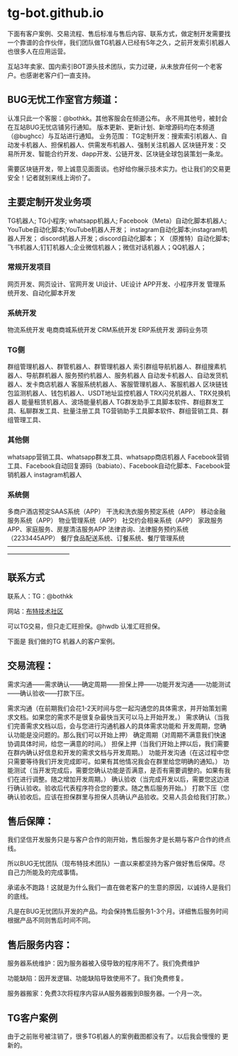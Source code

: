 # tg-bot.github.io
下面有客户案例、交易流程、售后标准与售后内容、联系方式，做定制开发需要找一个靠谱的合作伙伴，我们团队做TG机器人已经有5年之久，之前开发索引机器人也很多人在应用运营。

互站3年卖家、国内索引BOT源头技术团队，实力过硬，从未放弃任何一个老客户。也感谢老客户们一直支持。

## BUG无忧工作室官方频道：
认准只此一个客服：@bothkk。其他客服会在频道公布。
永不用其他号，被封会在互站BUG无忧店铺另行通知。
版本更新、更新计划、新增源码均在本频道（@bughcc）与互站进行通知。
业务范围：
TG定制开发：搜索索引机器人、自动发卡机器人、担保机器人、供需发布机器人、强制关注机器人
区块链开发：交易所开发、智能合约开发、dapp开发、公链开发、区块链全球包装策划一条龙。

需要区块链开发，带上诚意见面面谈。也好给你展示技术实力。也让我们的交易更安全！记者就别来线上询价了。
## 主要定制开发业务项

TG机器人;
TG小程序;
whatsapp机器人;
Facebook（Meta）自动化脚本机器人;
YouTube自动化脚本;YouTube机器人开发；
instagram自动化脚本;instagram机器人开发；
discord机器人开发；discord自动化脚本；
X （原推特）自动化脚本;
飞书机器人;钉钉机器人;企业微信机器人；微信对话机器人；QQ机器人；
### 常规开发项目
网页开发、网页设计、官网开发
UI设计、UE设计
APP开发、小程序开发
管理系统开发、自动化脚本开发
### 系统开发
物流系统开发
电商商城系统开发
CRM系统开发
ERP系统开发
源码业务项
### TG侧
群组管理机器人、群管机器人、群管理机器人
索引群组导航机器人、群组搜素机器人、导航群机器人
服务预约机器人、服务机器人
自动发卡机器人、自动发货机器人、发卡商店机器人
客服系统机器人、客服管理机器人、客服机器人
区块链钱包监测机器人、钱包机器人、USDT地址监控机器人
TRX闪兑机器人、TRX兑换机器人
能量租赁机器人、波场能量机器人
TG群发助手工具脚本软件、群组群发工具、私聊群发工具、批量注册工具
TG营销助手工具脚本软件、群组营销工具、群组管理工具、
### 其他侧
whatsapp营销工具、whatsapp群发工具、whatsapp商店机器人
Facebook营销工具、Facebook自动回复源码（babiato）、Facebook自动化脚本、Facebook营销机器人
instagram机器人
### 系统侧
多商户酒店预定SAAS系统（APP）
干洗和洗衣服务预定系统（APP）
移动金融服务系统（APP）
物业管理系统（APP）
社交约会相亲系统（APP）
家政服务APP、家庭服务、房屋清洁服务APP
法律咨询、法律服务预约系统（2233445APP）
餐厅食品配送系统、订餐系统、餐厅管理系统
——————————————————————————————————————————————

## 联系方式
联系人：TG：@bothkk

网站：[布特技术社区](www.wanbiansz.com)

可以TG交易，但只走汇旺担保。@hwdb 认准汇旺担保。

下面是 我们做的TG 机器人的客户案例。

## 交易流程：
需求沟通——需求确认——确定周期——担保上押——功能开发沟通——功能测试——确认验收——打款下压。

需求沟通（在前期我们会花1-2天时间与您一起沟通您的具体需求，并开始策划需求文档。如果您的需求不是很复杂最快当天可以马上开始开发。）
需求确认（当我们完善需求文档以后，会与您进行沟通机器人的具体需求功能和 开发周期，您确认功能是没问题的。那么我们可以开始上押）
确定周期（对周期不满意我们快速协调具体时间，给您一满意的时间。）
担保上押（当我们开始上押以后，我们需要在群内确认好信息和开发的需求文档与开发周期。）
功能开发沟通（在这过程中您只需要等待我们开发完成即可。如果有其他情况我会在群里给您明确的通知。）
功能测试（当开发完成后，需要您确认功能是否满意，是否有需要调整的。如果有我们在进行调整。随之增加开发周期。）
确认验收（当完成开发以后，需要您这边进行确认验收。验收后代表程序符合您的要求。随之售后服务开始。）
打款下压（您确认验收后。应该在担保群里与担保人员确认产品验收。交易人员会给我们打款。）

## 售后保障：
我们坚信开发服务只是与客户合作的刚开始，售后服务才是长期与客户合作的终点线。

所以BUG无忧团队（现布特技术团队）一直以来都坚持为客户做好售后保障。尽自己力所能及的完成事情。

承诺永不跑路！这就是为什么我们一直在做老客户的生意的原因，以诚待人是我们的底线。

凡是在BUG无忧团队开发的产品。均会保持售后服务1-3个月。详细售后服务时间根据产品不同则售后时间不同。

## 售后服务内容：
服务器系统维护：因为服务器被入侵导致的程序用不了。我们免费维护

功能缺陷：因开发逻辑、功能缺陷导致使用不了。我们免费修复。

服务器搬家：免费3次将程序内容从A服务器搬到B服务器。一个月一次。

## TG客户案例
由于之前账号被注销了，很多TG机器人的案例截图都没有了。以后我会慢慢的 更新的。


